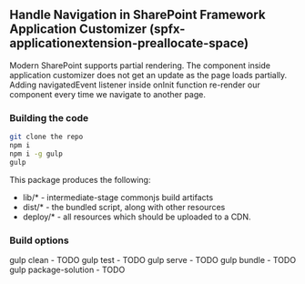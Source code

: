 ## Handle Navigation in SharePoint Framework Application Customizer (spfx-applicationextension-preallocate-space)

Modern SharePoint supports partial rendering. The component inside application customizer does not get an update as the page loads partially. Adding navigatedEvent listener inside onInit function re-render our component every time we navigate to another page.

### Building the code

```bash
git clone the repo
npm i
npm i -g gulp
gulp
```

This package produces the following:

* lib/* - intermediate-stage commonjs build artifacts
* dist/* - the bundled script, along with other resources
* deploy/* - all resources which should be uploaded to a CDN.

### Build options

gulp clean - TODO
gulp test - TODO
gulp serve - TODO
gulp bundle - TODO
gulp package-solution - TODO
